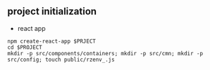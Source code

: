 ## project initialization

* react app
~~~~
npm create-react-app $PRJECT
cd $PROJECT
mkdir -p src/components/containers; mkdir -p src/cmn; mkdir -p src/config; touch public/rzenv_.js
~~~~

